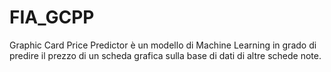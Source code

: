 # FIA_GCPP
Graphic Card Price Predictor è un modello di Machine Learning 
in grado di predire il prezzo di un scheda grafica
sulla base di dati di altre schede note.

